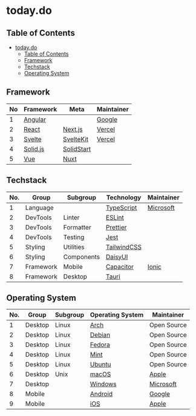 # today.do

## Table of Contents

- [today.do](#todaydo)
  - [Table of Contents](#table-of-contents)
  - [Framework](#framework)
  - [Techstack](#techstack)
  - [Operating System](#operating-system)

## Framework

| No  | Framework            | Meta                      | Maintainer       |
| --- | -------------------- | ------------------------- | ---------------- |
| 1   | [Angular][angular]   |                           | [Google][google] |
| 2   | [React][react]       | [Next.js][next.js]        | [Vercel][vercel] |
| 3   | [Svelte][svelte]     | [SvelteKit][svelte-kit]   | [Vercel][vercel] |
| 4   | [Solid.js][solid.js] | [SolidStart][solid-start] |                  |
| 5   | [Vue][vue]           | [Nuxt][nuxt]              |                  |

## Techstack

| No. | Group     | Subgroup   | Technology                 | Maintainer             |
| --- | --------- | ---------- | -------------------------- | ---------------------- |
| 1   | Language  |            | [TypeScript][typescript]   | [Microsoft][microsoft] |
| 2   | DevTools  | Linter     | [ESLint][eslint]           |                        |
| 3   | DevTools  | Formatter  | [Prettier][prettier]       |                        |
| 4   | DevTools  | Testing    | [Jest][jest]               |                        |
| 5   | Styling   | Utilities  | [TailwindCSS][tailwindcss] |                        |
| 6   | Styling   | Components | [DaisyUI][daisyui]         |                        |
| 7   | Framework | Mobile     | [Capacitor][capacitor]     | [Ionic][ionic]         |
| 8   | Framework | Desktop    | [Tauri][tauri]             |                        |

## Operating System

| No. | Group   | Subgroup | Operating System             | Maintainer             |
| --- | ------- | -------- | ---------------------------- | ---------------------- |
| 1   | Desktop | Linux    | [Arch][arch]                 | Open Source            |
| 2   | Desktop | Linux    | [Debian][debian]             | Open Source            |
| 3   | Desktop | Linux    | [Fedora][fedora]             | Open Source            |
| 4   | Desktop | Linux    | [Mint][mint]                 | Open Source            |
| 5   | Desktop | Linux    | [Ubuntu][ubuntu]             | Open Source            |
| 6   | Desktop | Unix     | [macOS][apple-macos]         | [Apple][apple]         |
| 7   | Desktop |          | [Windows][microsoft-windows] | [Microsoft][microsoft] |
| 8   | Mobile  |          | [Android][android]           | [Google][google]       |
| 9   | Mobile  |          | [iOS][apple-ios]             | [Apple][apple]         |

[android]: https://www.android.com/
[angular]: https://angular.dev/
[apple]: https://www.apple.com
[apple-ios]: https://www.apple.com/os/ios/
[apple-macos]: https://www.apple.com/os/macos/
[arch]: https://archlinux.org/
[capacitor]: https://capacitorjs.com/
[daisyui]: https://daisyui.com/
[debian]: https://www.debian.org/
[eslint]: https://eslint.org/
[fedora]: https://www.fedoraproject.org/
[google]: https://www.google.com/
[ionic]: https://ionicframework.com/
[jest]: https://jestjs.io/
[microsoft]: https://www.microsoft.com/
[microsoft-windows]: https://www.microsoft.com/en-us/windows/
[mint]: https://linuxmint.com/
[next.js]: https://nextjs.org/
[nuxt]: https://nuxt.com/
[prettier]: https://prettier.io/
[react]: https://react.dev/
[solid-start]: https://start.solidjs.com/
[svelte]: https://svelte.dev/
[svelte-kit]: https://svelte.dev/docs/kit/introduction
[solid.js]: https://www.solidjs.com/
[vercel]: https://vercel.com/
[tailwindcss]: https://tailwindcss.com/
[tauri]: https://v2.tauri.app/
[typescript]: https://www.typescriptlang.org/
[ubuntu]: https://ubuntu.com/
[vue]: https://vuejs.org/
